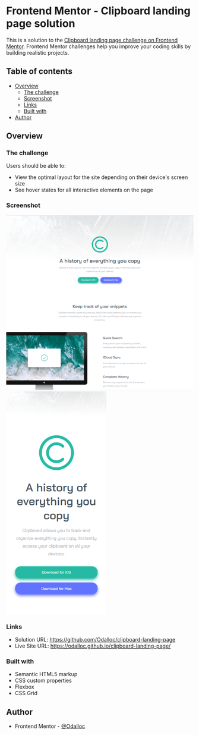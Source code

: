 # Frontend Mentor - Clipboard landing page solution

This is a solution to the [Clipboard landing page challenge on Frontend Mentor](https://www.frontendmentor.io/challenges/clipboard-landing-page-5cc9bccd6c4c91111378ecb9). Frontend Mentor challenges help you improve your coding skills by building realistic projects.

## Table of contents

- [Overview](#overview)
  - [The challenge](#the-challenge)
  - [Screenshot](#screenshot)
  - [Links](#links)
  - [Built with](#built-with)
- [Author](#author)

## Overview

### The challenge

Users should be able to:

- View the optimal layout for the site depending on their device's screen size
- See hover states for all interactive elements on the page

### Screenshot

![](./images/screenshot.png)
![](./images/screenshot-mobile.png)

### Links

- Solution URL: https://github.com/Odalloc/clipboard-landing-page
- Live Site URL: https://odalloc.github.io/clipboard-landing-page/

### Built with

- Semantic HTML5 markup
- CSS custom properties
- Flexbox
- CSS Grid

## Author

- Frontend Mentor - [@Odalloc](https://www.frontendmentor.io/profile/Odalloc)
